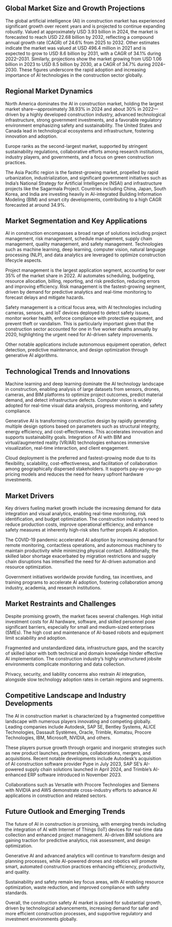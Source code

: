 ## Global Market Size and Growth Projections
The global artificial intelligence (AI) in construction market has experienced significant growth over recent years and is projected to continue expanding robustly. Valued at approximately USD 3.93 billion in 2024, the market is forecasted to reach USD 22.68 billion by 2032, reflecting a compound annual growth rate (CAGR) of 24.6% from 2025 to 2032. Other estimates indicate the market was valued at USD 496.4 million in 2021 and is expected to grow to USD 8.6 billion by 2031, with a CAGR of 34.1% during 2022–2031. Similarly, projections show the market growing from USD 1.06 billion in 2023 to USD 8.5 billion by 2030, at a CAGR of 34.7% during 2024–2030. These figures underscore the rapid adoption and increasing importance of AI technologies in the construction sector globally.

## Regional Market Dynamics
North America dominates the AI in construction market, holding the largest market share—approximately 38.93% in 2024 and about 30% in 2022—driven by a highly developed construction industry, advanced technological infrastructure, strong government investments, and a favorable regulatory environment emphasizing safety and sustainability. The United States and Canada lead in technological ecosystems and infrastructure, fostering innovation and adoption.

Europe ranks as the second-largest market, supported by stringent sustainability regulations, collaborative efforts among research institutions, industry players, and governments, and a focus on green construction practices.

The Asia Pacific region is the fastest-growing market, propelled by rapid urbanization, industrialization, and significant government initiatives such as India’s National Strategy for Artificial Intelligence (NSAI) and infrastructure projects like the Sagarmala Project. Countries including China, Japan, South Korea, and India are investing heavily in AI-integrated Building Information Modeling (BIM) and smart city developments, contributing to a high CAGR forecasted at around 34.9%.

## Market Segmentation and Key Applications
AI in construction encompasses a broad range of solutions including project management, risk management, schedule management, supply chain management, quality management, and safety management. Technologies such as machine learning, deep learning, computer vision, natural language processing (NLP), and data analytics are leveraged to optimize construction lifecycle aspects.

Project management is the largest application segment, accounting for over 35% of the market share in 2022. AI automates scheduling, budgeting, resource allocation, billing, reporting, and risk prediction, reducing errors and improving efficiency. Risk management is the fastest-growing segment, driven by demand for predictive analytics and real-time monitoring to forecast delays and mitigate hazards.

Safety management is a critical focus area, with AI technologies including cameras, sensors, and IoT devices deployed to detect safety issues, monitor worker health, enforce compliance with protective equipment, and prevent theft or vandalism. This is particularly important given that the construction sector accounted for one in five worker deaths annually by 2020, highlighting the urgent need for AI-driven safety improvements.

Other notable applications include autonomous equipment operation, defect detection, predictive maintenance, and design optimization through generative AI algorithms.

## Technological Trends and Innovations
Machine learning and deep learning dominate the AI technology landscape in construction, enabling analysis of large datasets from sensors, drones, cameras, and BIM platforms to optimize project outcomes, predict material demand, and detect infrastructure defects. Computer vision is widely adopted for real-time visual data analysis, progress monitoring, and safety compliance.

Generative AI is transforming construction design by rapidly generating multiple design options based on parameters such as structural integrity, energy efficiency, and cost-effectiveness. This accelerates innovation and supports sustainability goals. Integration of AI with BIM and virtual/augmented reality (VR/AR) technologies enhances immersive visualization, real-time interaction, and client engagement.

Cloud deployment is the preferred and fastest-growing mode due to its flexibility, scalability, cost-effectiveness, and facilitation of collaboration among geographically dispersed stakeholders. It supports pay-as-you-go pricing models and reduces the need for heavy upfront hardware investments.

## Market Drivers
Key drivers fueling market growth include the increasing demand for data integration and visual analytics, enabling real-time monitoring, risk identification, and budget optimization. The construction industry’s need to reduce production costs, improve operational efficiency, and enhance safety measures at inherently high-risk sites further propels AI adoption.

The COVID-19 pandemic accelerated AI adoption by increasing demand for remote monitoring, contactless operations, and autonomous machinery to maintain productivity while minimizing physical contact. Additionally, the skilled labor shortage exacerbated by migration restrictions and supply chain disruptions has intensified the need for AI-driven automation and resource optimization.

Government initiatives worldwide provide funding, tax incentives, and training programs to accelerate AI adoption, fostering collaboration among industry, academia, and research institutions.

## Market Restraints and Challenges
Despite promising growth, the market faces several challenges. High initial investment costs for AI hardware, software, and skilled personnel pose significant barriers, especially for small and medium-sized enterprises (SMEs). The high cost and maintenance of AI-based robots and equipment limit scalability and adoption.

Fragmented and unstandardized data, infrastructure gaps, and the scarcity of skilled labor with both technical and domain knowledge hinder effective AI implementation. The construction industry’s highly unstructured jobsite environments complicate monitoring and data collection.

Privacy, security, and liability concerns also restrain AI integration, alongside slow technology adoption rates in certain regions and segments.

## Competitive Landscape and Industry Developments
The AI in construction market is characterized by a fragmented competitive landscape with numerous players innovating and competing globally. Leading companies include Autodesk, SAP SE, Bentley Systems, ALICE Technologies, Dassault Systèmes, Oracle, Trimble, Komatsu, Procore Technologies, IBM, Microsoft, NVIDIA, and others.

These players pursue growth through organic and inorganic strategies such as new product launches, partnerships, collaborations, mergers, and acquisitions. Recent notable developments include Autodesk’s acquisition of AI construction software provider Pype in July 2023, SAP SE’s AI-powered supply chain solutions launched in April 2024, and Trimble’s AI-enhanced ERP software introduced in November 2023.

Collaborations such as Versatile with Procore Technologies and Siemens with NVIDIA and AWS demonstrate cross-industry efforts to advance AI applications in construction and related sectors.

## Future Outlook and Emerging Trends
The future of AI in construction is promising, with emerging trends including the integration of AI with Internet of Things (IoT) devices for real-time data collection and enhanced project management. AI-driven BIM solutions are gaining traction for predictive analytics, risk assessment, and design optimization.

Generative AI and advanced analytics will continue to transform design and planning processes, while AI-powered drones and robotics will promote smart, automated construction practices enhancing efficiency, productivity, and quality.

Sustainability and safety remain key focus areas, with AI enabling resource optimization, waste reduction, and improved compliance with safety standards.

Overall, the construction safety AI market is poised for substantial growth, driven by technological advancements, increasing demand for safer and more efficient construction processes, and supportive regulatory and investment environments globally.
